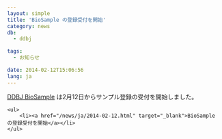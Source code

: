 ```yaml
---
layout: simple
title: 'BioSample の登録受付を開始'
category: news
db:
  - ddbj

tags:
  - お知らせ

date: 2014-02-12T15:06:56
lang: ja
---
```


<a href="/biosample/index.html">DDBJ BioSample</a> は2月12日からサンプル登録の受付を開始しました。

<dl>

    <ul>
        <li><a href="/news/ja/2014-02-12.html" target="_blank">BioSample の登録受付を開始</a></li>
    </ul>
</dl>
